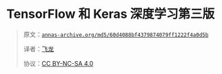# TensorFlow 和 Keras 深度学习第三版

> 原文：[`annas-archive.org/md5/60d4088bf4379874079ff1222f4a0d5b`](https://annas-archive.org/md5/60d4088bf4379874079ff1222f4a0d5b)
> 
> 译者：[飞龙](https://github.com/wizardforcel)
> 
> 协议：[CC BY-NC-SA 4.0](http://creativecommons.org/licenses/by-nc-sa/4.0/)